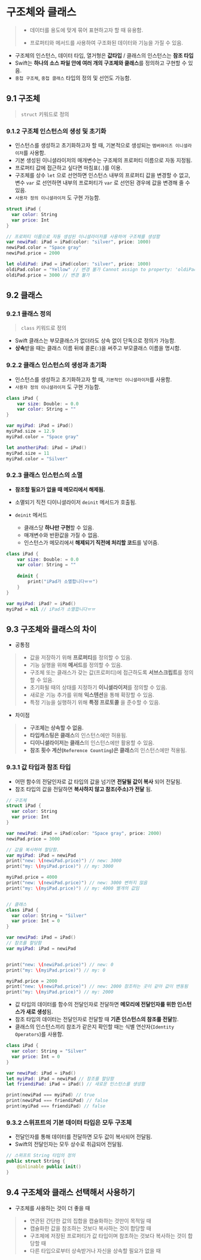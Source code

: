 # 구조체와 클래스

> * 데이터를 용도에 맞게 묶어 표현하고자 할 때 유용함.
>
> * 프로퍼티와 메서드를 사용하여 구조화된 데이터와 기능을 가질 수 있음.

* 구조체의 인스턴스, 데이터 타입, 열거형은 **값타입** / 클래스의 인스턴스는 **참조 타입**
* Swift는 **하나의 소스 파일 안에 여러 개의 구조체와 클래스**를 정의하고 구현할 수 있음.
* `중첩 구조체`, `중첩 클래스` 타입의 정의 및 선언도 가능함.



## 9.1 구조체

>  `struct` 키워드로 정의

### 9.1.2 구조체 인스턴스의 생성 및 초기화

* 인스턴스를 생성하고 초기화하고자 할 때, 기본적으로 생성되는 `멤버와이즈 이니셜라이저`를 사용함.
* 기본 생성된 이니셜라이저의 매개변수는 구조체의 프로퍼티 이름으로 자동 지정됨.
* 프로퍼티 값에 접근하고 싶다면 마침표(`.`)를 이용.
* 구조체를 상수 `let` 으로 선언하면 인스턴스 내부의 프로퍼티 값을 변경할 수 없고, 변수 `var` 로 선언하면 내부의 프로퍼티가 `var` 로 선언된 경우에 값을 변경해 줄 수 있음.
* `사용자 정의 이니셜라이저` 도 구현 가능함.

```swift
struct iPad {
  var color: String
  var price: Int
}

// 프로퍼티 이름으로 자동 생성된 이니셜라이저를 사용하여 구조체를 생성함
var newiPad: iPad = iPad(color: "silver", price: 1000)
newiPad.color = "Space gray"
newiPad.price = 2000

let oldiPad: iPad = iPad(color: "silver", price: 1000)
oldiPad.color = "Yellow" // 변경 불가 Cannot assign to property: 'oldiPad' is a 'let' constant
oldiPad.price = 3000 // 변경 불가
```



## 9.2 클래스

### 9.2.1 클래스 정의

>  `class` 키워드로 정의

* Swift 클래스는 부모클래스가 없더라도 상속 없이 단독으로 정의가 가능함.
* **상속**받을 때는 클래스 이름 뒤에 콜론(`:`)을 써주고 부모클래스 이름을 명시함.

### 9.2.2 클래스 인스턴스의 생성과 초기화

* 인스턴스를 생성하고 초기화하고자 할 때, `기본적인 이니셜라이저`를 사용함.
* `사용자 정의 이니셜라이저` 도 구현 가능함.

```swift
class iPad {
	var size: Double: = 0.0
	var color: String = ""
}

var myiPad: iPad = iPad()
myiPad.size = 12.9
myiPad.color = "Space gray"

let anotheriPad: iPad = iPad()
myiPad.size = 11
myiPad.color = "Silver"
```



### 9.2.3 클래스 인스턴스의 소멸

* **참조할 필요가 없을 때 메모리에서 해제됨.**

* 소멸되기 직전 디이니셜라이저 `deinit` 메서드가 호출됨.
* `deinit` 메서드 
  * 클래스당 **하나만 구현**할 수 있음. 
  * 매개변수와 반환값을 가질 수 없음.
  * 인스턴스가 메모리에서 **해제되기 직전에 처리할 코드**를 넣어줌.

```swift
class iPad {
	var size: Double: = 0.0
	var color: String = ""
	
	deinit {
		print("iPad가 소멸합니다ㅠㅠ")
	}
}

var myiPad: iPad? = iPad()
myiPad = nil // iPad가 소멸합니다ㅠㅠ
```



## 9.3 구조체와 클래스의 차이

* 공통점

> * 값을 저장하기 위해 **프로퍼티**를 정의할 수 있음.
> * 기능 실행을 위해 **메서드**를 정의할 수 있음.
> * 구조체 또는 클래스가 갖는 값(프로퍼티)에 접근하도록 **서브스크립트**를 정의할 수 있음.
> * 초기화될 때의 상태를 지정하기 **이니셜라이저**를 정의할 수 있음.
> * 새로운 기능 추가를 위해 **익스텐션**을 통해 확장할 수 있음.
> * 특정 기능을 실행하기 위해 **특정 프로토콜** 을 준수할 수 있음.

* 차이점

> * **구조체는 상속할 수 없음.**
> * **타입캐스팅은 클래스**의 인스턴스에만 허용됨.
> * **디이니셜라이저는 클래스**의 인스턴스에만 활용할 수 있음.
> * **참조 횟수 계산(`Reference Counting`)은 클래스**의 인스턴스에만 적용됨.



### 9.3.1 값 타입과 참조 타입

* 어떤 함수의 전달인자로 값 타입의 값을 넘기면 **전달될 값이 복사** 되어 전달됨.
* 참조 타입의 값을 전달하면 **복사하지 않고 참조(주소)가 전달** 됨.

```swift
// 구조체
struct iPad {
  var color: String
  var price: Int
}

var newiPad: iPad = iPad(color: "Space gray", price: 2000)
newiPad.price = 3000

// 값을 복사하여 할당함.
var myiPad: iPad = newiPad
print("new: \(newiPad.price)") // new: 3000
print("my: \(myiPad.price)") // my: 3000

myiPad.price = 4000
print("new: \(newiPad.price)") // new: 3000 변하지 않음
print("my: \(myiPad.price)") // my: 4000 별개의 값임


// 클래스
class iPad {
  var color: String = "Silver"
  var price: Int = 0
}

var newiPad: iPad = iPad()
// 참조를 할당함
var myiPad: iPad = newiPad


print("new: \(newiPad.price)") // new: 0
print("my: \(myiPad.price)") // my: 0

myiPad.price = 2000
print("new: \(newiPad.price)") // new: 2000 참조하는 곳이 같아 값이 변동됨
print("my: \(myiPad.price)") // my: 2000
```

* 값 타입의 데이터를 함수의 전달인자로 전달하면 **메모리에 전달인자를 위한 인스턴스가 새로 생성**됨.
* 참조 타입의 데이터는 전달인자로 전달할 때 **기존 인스턴스의 참조를 전달**함.
* 클래스의 인스턴스끼리 참조가 같은지 확인할 때는 식별 연산자(`Identity Operators`)를 사용함.

```swift
class iPad {
  var color: String = "Silver"
  var price: Int = 0
}

var newiPad: iPad = iPad()
let myiPad: iPad = newiPad // 참조를 할당함
let friendiPad: iPad = iPad() // 새로운 인스턴스를 생성함

print(newiPad === myiPad) // true
print(newiPad === friendiPad) // false
print(myiPad === friendiPad) // false
```



### 9.3.2 스위프트의 기본 데이터 타입은 모두 구조체

* 전달인자를 통해 데이터를 전달하면 모두 값이 복사되어 전달됨.
* Swift의 전달인자는 모두 상수로 취급되어 전달됨.

```swift
// 스위프트 String 타입의 정의
public struct String {
    @inlinable public init()
}
```



## 9.4 구조체와 클래스 선택해서 사용하기

* 구조체를 사용하는 것이 더 좋을 때

> * 연관된 간단한 값의 집합을 캡슐화하는 것만이 목적일 때
> * 캡슐화한 값을 참조하는 것보다 복사하는 것이 합당할 때
> * 구조체에 저장된 프로퍼티가 값 타입이며 참조하는 것보다 복사하는 것이 합당할 때
> * 다른 타입으로부터 상속받거나 자신을 상속할 필요가 없을 때